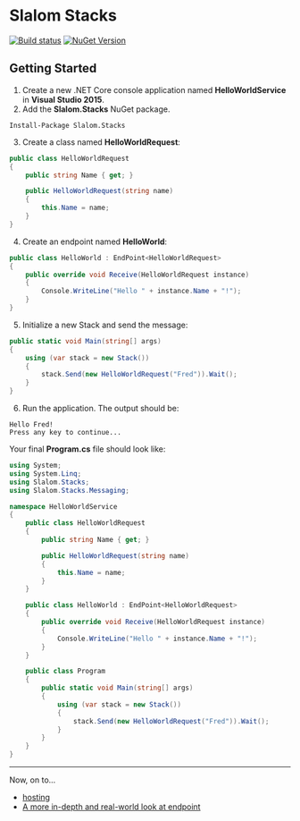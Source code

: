 # Slalom Stacks

[![Build status](https://ci.appveyor.com/api/projects/status/6nb0ud2cpm4rkuyx/branch/master?svg=true)](https://ci.appveyor.com/project/slalom-saa/stacks/branch/master)   [![NuGet Version](http://img.shields.io/nuget/v/Slalom.Stacks.svg?style=flat)](https://www.nuget.org/packages/Slalom.Stacks/)

## Getting Started
1. Create a new .NET Core console application named **HelloWorldService** in **Visual Studio 2015**.
2.	Add the **Slalom.Stacks** NuGet package.  

```
Install-Package Slalom.Stacks
```
3.	Create a class named **HelloWorldRequest**:
```csharp
public class HelloWorldRequest
{
    public string Name { get; }

    public HelloWorldRequest(string name)
    {
        this.Name = name;
    }
}
```
4.	Create an endpoint named **HelloWorld**: 
```csharp
public class HelloWorld : EndPoint<HelloWorldRequest>
{
    public override void Receive(HelloWorldRequest instance)
    {
        Console.WriteLine("Hello " + instance.Name + "!");
    }
}
```	
5.	Initialize a new Stack and send the message:
```csharp
public static void Main(string[] args)
{
    using (var stack = new Stack())
    {
        stack.Send(new HelloWorldRequest("Fred")).Wait();
    }
}
```	
6. Run the application.  The output should be:
```console
Hello Fred!
Press any key to continue...
```
Your final **Program.cs** file should look like:
```csharp
using System;
using System.Linq;
using Slalom.Stacks;
using Slalom.Stacks.Messaging;

namespace HelloWorldService
{
    public class HelloWorldRequest
    {
        public string Name { get; }

        public HelloWorldRequest(string name)
        {
            this.Name = name;
        }
    }

    public class HelloWorld : EndPoint<HelloWorldRequest>
    {
        public override void Receive(HelloWorldRequest instance)
        {
            Console.WriteLine("Hello " + instance.Name + "!");
        }
    }

    public class Program
    {
        public static void Main(string[] args)
        {
            using (var stack = new Stack())
            {
                stack.Send(new HelloWorldRequest("Fred")).Wait();
            }
        }
    }
}
```
---
Now, on to...
* [hosting](https://github.com/slalom-saa/stacks-aspnetcore/blob/master/README.md)
* [A more in-depth and real-world look at endpoint](https://github.com/slalom-saa/stacks/blob/develop/documents/EndPoint.md)